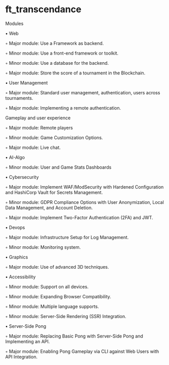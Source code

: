 # ft_transcendance


Modules

• Web

  ◦ Major module: Use a Framework as backend.
  
  ◦ Minor module: Use a front-end framework or toolkit.
  
  ◦ Minor module: Use a database for the backend.
  
  ◦ Major module: Store the score of a tournament in the Blockchain.

• User Management

  ◦ Major module: Standard user management, authentication, users across tournaments.

  ◦ Major module: Implementing a remote authentication.

Gameplay and user experience

  ◦ Major module: Remote players
  
  ◦ Minor module: Game Customization Options.
  
  ◦ Major module: Live chat.

• AI-Algo

  ◦ Minor module: User and Game Stats Dashboards
  
• Cybersecurity

  ◦ Major module: Implement WAF/ModSecurity with Hardened Configuration and HashiCorp Vault for Secrets Management.

  ◦ Minor module: GDPR Compliance Options with User Anonymization, Local Data Management, and Account Deletion.

  ◦ Major module: Implement Two-Factor Authentication (2FA) and JWT.

• Devops

  ◦ Major module: Infrastructure Setup for Log Management.

  ◦ Minor module: Monitoring system.

• Graphics

  ◦ Major module: Use of advanced 3D techniques.
  
• Accessibility

  ◦ Minor module: Support on all devices.
  
  ◦ Minor module: Expanding Browser Compatibility.
  
  ◦ Minor module: Multiple language supports.

  ◦ Minor module: Server-Side Rendering (SSR) Integration.

• Server-Side Pong

  ◦ Major module: Replacing Basic Pong with Server-Side Pong and Implementing an API.
  
  ◦ Major module: Enabling Pong Gameplay via CLI against Web Users with API Integration.
  
